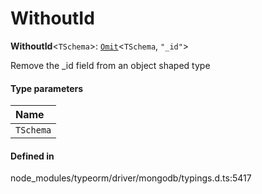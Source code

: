 # WithoutId

 **WithoutId**<`TSchema`\>: [`Omit`](Omit.md)<`TSchema`, ``"_id"``\>

Remove the _id field from an object shaped type

#### Type parameters

| Name |
| :------ |
| `TSchema` | `object` |

#### Defined in

node_modules/typeorm/driver/mongodb/typings.d.ts:5417
